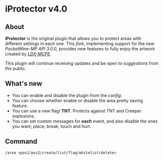 # iProtector v4.0

## About
**iProtector** is the original plugin that allows you to protect areas with different settings in each one. This *fork*, implementing support for the new *PocketMine-MP API 3.0.0*, provides new features to fully enjoy the artwork created by [*LDX-MCPE*](https://github.com/LDX-MCPE).

This plugin will continue receiving updates and be open to *suggestions* from the public.

## What's new
- You can enable and disable the plugin from the *config*.
- You can choose whether enable or disable the area pretty saving feature.
- You can use a new flag! **TNT**. Protects against TNT and Creeper explosions.
- You can set custom messages for **each** event, and also disable the ones you want; place; break; touch and hurt.

## Command

```
/area <pos1/pos2/create/list/flag/whitelist/delete>
```
